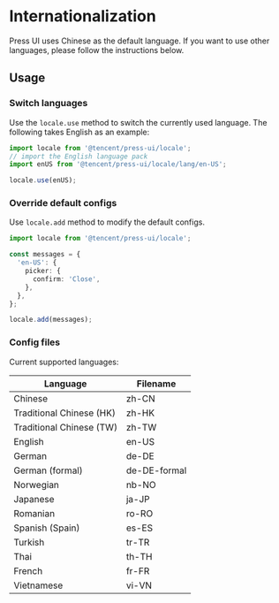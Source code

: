 # Internationalization


Press UI uses Chinese as the default language. If you want to use other languages, please follow the instructions below.

## Usage

### Switch languages

Use the `locale.use` method to switch the currently used language. The following takes English as an example:


```ts
import locale from '@tencent/press-ui/locale';
// import the English language pack
import enUS from '@tencent/press-ui/locale/lang/en-US';

locale.use(enUS);
```


### Override default configs


Use `locale.add` method to modify the default configs.

```ts
import locale from '@tencent/press-ui/locale';

const messages = {
  'en-US': {
    picker: {
      confirm: 'Close',
    },
  },
};

locale.add(messages);
```

### Config files

Current supported languages:

| Language                 | Filename     |
| ------------------------ | ------------ |
| Chinese                  | zh-CN        |
| Traditional Chinese (HK) | zh-HK        |
| Traditional Chinese (TW) | zh-TW        |
| English                  | en-US        |
| German                   | de-DE        |
| German (formal)          | de-DE-formal |
| Norwegian                | nb-NO        |
| Japanese                 | ja-JP        |
| Romanian                 | ro-RO        |
| Spanish (Spain)          | es-ES        |
| Turkish                  | tr-TR        |
| Thai                     | th-TH        |
| French                   | fr-FR        |
| Vietnamese               | vi-VN        |
